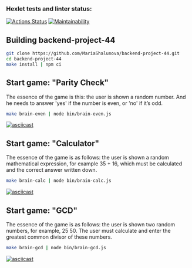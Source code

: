 ### Hexlet tests and linter status:

[![Actions Status](https://github.com/MariaShalunova/backend-project-44/actions/workflows/hexlet-check.yml/badge.svg)](https://github.com/MariaShalunova/backend-project-44/actions) [![Maintainability](https://api.codeclimate.com/v1/badges/09cc1170b9af915b8801/maintainability)](https://codeclimate.com/github/MariaShalunova/backend-project-44/maintainability)

## Building backend-project-44

```sh
git clone https://github.com/MariaShalunova/backend-project-44.git
cd backend-project-44
make install | npm ci
```

## Start game: "Parity Check"

The essence of the game is this: the user is shown a random number. And he needs to answer 'yes' if the number is even, or 'no' if it’s odd.

```sh
make brain-even | node bin/brain-even.js
```

[![asciicast](https://asciinema.org/a/WJeq9WSm27HpWziYPhZdxHWOl.svg)](https://asciinema.org/a/WJeq9WSm27HpWziYPhZdxHWOl)


## Start game: "Calculator"

The essence of the game is as follows: the user is shown a random mathematical expression, for example 35 + 16, which must be calculated and the correct answer written down.

```sh
make brain-calc | node bin/brain-calc.js
```

[![asciicast](https://asciinema.org/a/jh3medwmk0LtlBuHwIhxH7HgC.svg)](https://asciinema.org/a/jh3medwmk0LtlBuHwIhxH7HgC)


## Start game: "GCD"

The essence of the game is as follows: the user is shown two random numbers, for example, 25 50. The user must calculate and enter the greatest common divisor of these numbers.

```sh
make brain-gcd | node bin/brain-gcd.js
```

[![asciicast](https://asciinema.org/a/FY9X0cQhPetmth5JH14uRs2Mr.svg)](https://asciinema.org/a/FY9X0cQhPetmth5JH14uRs2Mr)